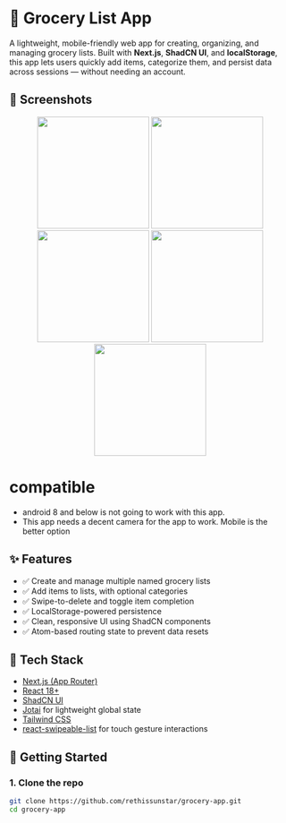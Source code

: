 # 🛒 Grocery List App

A lightweight, mobile-friendly web app for creating, organizing, and managing grocery lists. Built with **Next.js**, **ShadCN UI**, and **localStorage**, this app lets users quickly add items, categorize them, and persist data across sessions — without needing an account.


## 📸 Screenshots

<div align="center">
  <img src="/image0.png" width="200" />
  <img src="/image1.png" width="200" />
  <img src="/image2.png" width="200" />
  <img src="/image3.png" width="200" />
  <img src="/image4.png" width="200" />
</div>

# compatible 
- android 8 and below is not going to work with this app.
- This app needs a decent camera for the app to work. Mobile is the better option

## ✨ Features

- ✅ Create and manage multiple named grocery lists
- ✅ Add items to lists, with optional categories
- ✅ Swipe-to-delete and toggle item completion
- ✅ LocalStorage-powered persistence
- ✅ Clean, responsive UI using ShadCN components
- ✅ Atom-based routing state to prevent data resets

## 🧠 Tech Stack

- [Next.js (App Router)](https://nextjs.org/)
- [React 18+](https://react.dev/)
- [ShadCN UI](https://ui.shadcn.dev/)
- [Jotai](https://jotai.org/) for lightweight global state
- [Tailwind CSS](https://tailwindcss.com/)
- [react-swipeable-list](https://sandstreamdev.github.io/react-swipeable-list/) for touch gesture interactions

## 🚀 Getting Started

### 1. Clone the repo

```bash
git clone https://github.com/rethissunstar/grocery-app.git
cd grocery-app
